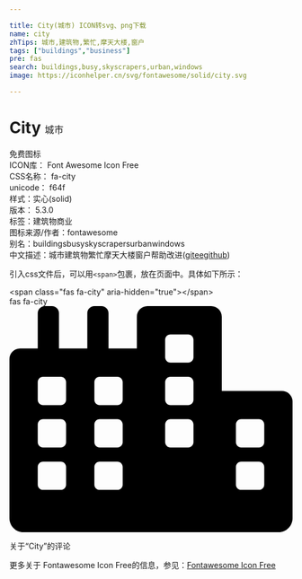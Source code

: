 ```yaml
---

title: City(城市) ICON转svg、png下载
name: city
zhTips: 城市,建筑物,繁忙,摩天大楼,窗户
tags: ["buildings","business"]
pre: fas
search: buildings,busy,skyscrapers,urban,windows
image: https://iconhelper.cn/svg/fontawesome/solid/city.svg

---
```


# City  <small style="font-size: 60%;font-weight: 100">城市</small>


<div class="detail-page">
<p>
<span><span class="badge-success badge">免费图标</span> </span>
<br/>
<span>
ICON库：
<span class="badge-secondary badge">Font Awesome Icon Free</span> 
</span>
<br/>
<span>
CSS名称：
<span class="badge-secondary badge">fa-city</span> 
</span>
<br/>
<span>
unicode：
<span class="badge-secondary badge">f64f</span> 
<copy-btn content='f64f' btn-title=""></copy-btn>
<copy-btn :content='String.fromCodePoint(parseInt("f64f", 16))' btn-title="复制U"></copy-btn>
</span><br/><span>样式：<span class="badge-light badge">实心(solid)</span></span>
<br/>
<span>
版本：
<span class="badge-secondary badge">5.3.0</span> 
</span><br/><span>标签：<span class="badge-light badge"><router-link to="/tags/buildings.html">建筑物</router-link></span><span class="badge-light badge"><router-link to="/tags/business.html">商业</router-link></span></span>
<br/>
<span>图标来源/作者：<span class="badge-light badge">fontawesome</span></span> 
<br/>
<span>别名：<span class="badge-light badge">buildings</span><span class="badge-light badge">busy</span><span class="badge-light badge">skyscrapers</span><span class="badge-light badge">urban</span><span class="badge-light badge">windows</span></span><br/><span class="zh-detail">中文描述：<span class="badge-primary badge">城市</span><span class="badge-primary badge">建筑物</span><span class="badge-primary badge">繁忙</span><span class="badge-primary badge">摩天大楼</span><span class="badge-primary badge">窗户</span><span class="help-link"><span>帮助改进</span>(<a href="https://gitee.com/liuwave/icon-helper/edit/master/json/fontawesome/solid/city.json" target="_blank" rel="noopener noreferrer">gitee</a><a href="https://github.com/liuwave/icon-helper/edit/master/json/fontawesome/solid/city.json" target="_blank" rel="noopener noreferrer">github</a></span>)</span><br/>
</p>
</div>
<div class="alert alert-dark">
  <i class="fas fa-city fa-xs"></i>
  <i class="fas fa-city fa-sm"></i>
  <i class="fas fa-city fa-lg"></i>
  <i class="fas fa-city fa-2x"></i>
  <i class="fas fa-city fa-3x"></i>
  <i class="fas fa-city fa-5x"></i>
  <i class="fas fa-city fa-7x"></i>
</div>
<div>
  <p>引入css文件后，可以用<code>&lt;span&gt;</code>包裹，放在页面中。具体如下所示：    
  </p>
  <div class="alert alert-primary" style="font-size: 14px">
    &lt;span class="fas fa-city" aria-hidden="true"&gt;&lt;/span&gt;
    <copy-btn content='<span class="fas fa-city" aria-hidden="true"></span>'></copy-btn>
  </div>
  <div class="alert alert-secondary">
    <i class="fas fa-city"
    style="font-size: 24px"
    aria-hidden="true"></i> fas fa-city
    <copy-btn content="fas fa-city" btn-title="复制图标名称"></copy-btn>
  </div>
</div>
<div id="svg" class="svg-wrap">
<svg xmlns="http://www.w3.org/2000/svg" viewBox="0 0 640 512"><path d="M616 192H480V24c0-13.26-10.74-24-24-24H312c-13.26 0-24 10.74-24 24v72h-64V16c0-8.84-7.16-16-16-16h-16c-8.84 0-16 7.16-16 16v80h-64V16c0-8.84-7.16-16-16-16H80c-8.84 0-16 7.16-16 16v80H24c-13.26 0-24 10.74-24 24v360c0 17.67 14.33 32 32 32h576c17.67 0 32-14.33 32-32V216c0-13.26-10.75-24-24-24zM128 404c0 6.63-5.37 12-12 12H76c-6.63 0-12-5.37-12-12v-40c0-6.63 5.37-12 12-12h40c6.63 0 12 5.37 12 12v40zm0-96c0 6.63-5.37 12-12 12H76c-6.63 0-12-5.37-12-12v-40c0-6.63 5.37-12 12-12h40c6.63 0 12 5.37 12 12v40zm0-96c0 6.63-5.37 12-12 12H76c-6.63 0-12-5.37-12-12v-40c0-6.63 5.37-12 12-12h40c6.63 0 12 5.37 12 12v40zm128 192c0 6.63-5.37 12-12 12h-40c-6.63 0-12-5.37-12-12v-40c0-6.63 5.37-12 12-12h40c6.63 0 12 5.37 12 12v40zm0-96c0 6.63-5.37 12-12 12h-40c-6.63 0-12-5.37-12-12v-40c0-6.63 5.37-12 12-12h40c6.63 0 12 5.37 12 12v40zm0-96c0 6.63-5.37 12-12 12h-40c-6.63 0-12-5.37-12-12v-40c0-6.63 5.37-12 12-12h40c6.63 0 12 5.37 12 12v40zm160 96c0 6.63-5.37 12-12 12h-40c-6.63 0-12-5.37-12-12v-40c0-6.63 5.37-12 12-12h40c6.63 0 12 5.37 12 12v40zm0-96c0 6.63-5.37 12-12 12h-40c-6.63 0-12-5.37-12-12v-40c0-6.63 5.37-12 12-12h40c6.63 0 12 5.37 12 12v40zm0-96c0 6.63-5.37 12-12 12h-40c-6.63 0-12-5.37-12-12V76c0-6.63 5.37-12 12-12h40c6.63 0 12 5.37 12 12v40zm160 288c0 6.63-5.37 12-12 12h-40c-6.63 0-12-5.37-12-12v-40c0-6.63 5.37-12 12-12h40c6.63 0 12 5.37 12 12v40zm0-96c0 6.63-5.37 12-12 12h-40c-6.63 0-12-5.37-12-12v-40c0-6.63 5.37-12 12-12h40c6.63 0 12 5.37 12 12v40z"/></svg>
</div>
<detail full-name='fa-city'></detail>

<Vssue title="关于“City”的评论" >关于“City”的评论</Vssue>
    
<div><p>更多关于  Fontawesome Icon Free的信息，参见：<a target="_blank" href="https://iconhelper.cn/fontawesome.html">Fontawesome Icon Free</a>
</p></div>
